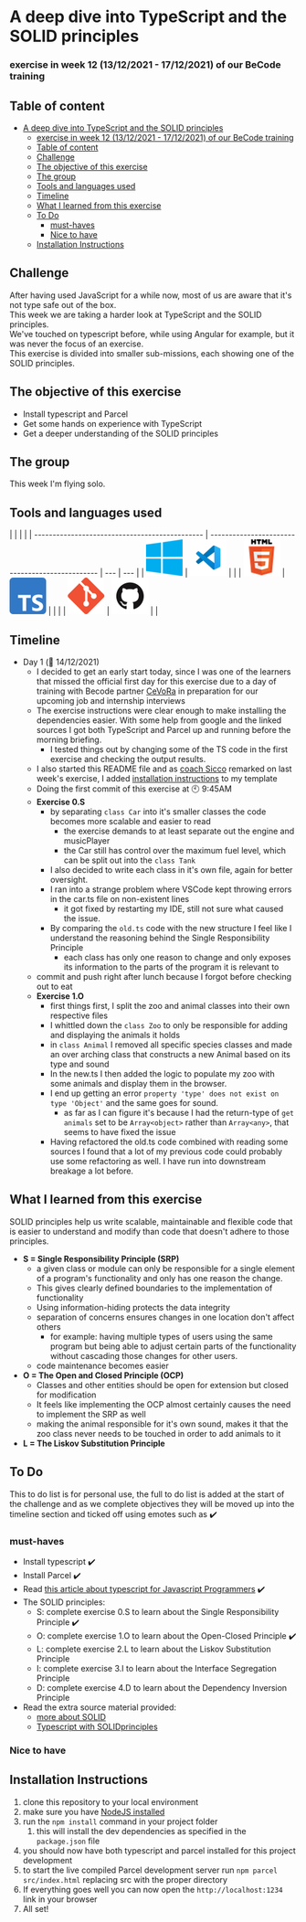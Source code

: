 # A deep dive into TypeScript and the SOLID principles

### exercise in week 12 (13/12/2021 - 17/12/2021) of our BeCode training

## Table of content

- [A deep dive into TypeScript and the SOLID principles](#a-deep-dive-into-typescript-and-the-solid-principles)
    - [exercise in week 12 (13/12/2021 - 17/12/2021) of our BeCode training](#exercise-in-week-12-13122021---17122021-of-our-becode-training)
  - [Table of content](#table-of-content)
  - [Challenge](#challenge)
  - [The objective of this exercise](#the-objective-of-this-exercise)
  - [The group](#the-group)
  - [Tools and languages used](#tools-and-languages-used)
  - [Timeline](#timeline)
  - [What I learned from this exercise](#what-i-learned-from-this-exercise)
  - [To Do](#to-do)
    - [must-haves](#must-haves)
    - [Nice to have](#nice-to-have)
  - [Installation Instructions](#installation-instructions)

## Challenge

After having used JavaScript for a while now, most of us are aware that it's not type safe out of the box.  
This week we are taking a harder look at TypeScript and the SOLID principles.  
We've touched on typescript before, while using Angular for example, but it was never the focus of an exercise.  
This exercise is divided into smaller sub-missions, each showing one of the SOLID principles.

## The objective of this exercise

- Install typescript and Parcel
- Get some hands on experience with TypeScript
- Get a deeper understanding of the SOLID principles

## The group

This week I'm flying solo.

## Tools and languages used

|                                                |                                                 |     |
| ---------------------------------------------- | ----------------------------------------------- | --- | --- |
| ![windows10](Assets/Images/windows10-logo.png) | ![VSCode](Assets/Images/vscode-logo.png)        |     |
| ![html](Assets/Images/html-logo.png)           | ![TypeSript](Assets/Images/Typescript-logo.png) |     |     |
| ![git](Assets/Images/git-logo.png)             | ![github](Assets/Images/github-logo.png)        |     |

## Timeline

- Day 1 (:date: 14/12/2021)
  - I decided to get an early start today, since I was one of the learners that missed the official first day for this exercise due to a day of training with Becode partner [CeVoRa](https://www.cevora.be/) in preparation for our upcoming job and internship interviews
  - The exercise instructions were clear enough to make installing the dependencies easier. With some help from google and the linked sources I got both TypeScript and Parcel up and running before the morning briefing.
    - I tested things out by changing some of the TS code in the first exercise and checking the output results.
  - I also started this README file and as [coach Sicco](https://github.com/Sick-0) remarked on last week's exercise, I added [installation instructions](#installation-instructions) to my template
  - Doing the first commit of this exercise at :clock10: 9:45AM
  - **Exercise 0.S**
    - by separating `class Car` into it's smaller classes the code becomes more scalable and easier to read
      - the exercise demands to at least separate out the engine and musicPlayer
      - the Car still has control over the maximum fuel level, which can be split out into the `class Tank`
    - I also decided to write each class in it's own file, again for better oversight.
    - I ran into a strange problem where VSCode kept throwing errors in the car.ts file on non-existent lines
      - it got fixed by restarting my IDE, still not sure what caused the issue.
    - By comparing the `old.ts` code with the new structure I feel like I understand the reasoning behind the Single Responsibility Principle
      - each class has only one reason to change and only exposes its information to the parts of the program it is relevant to
  - commit and push right after lunch because I forgot before checking out to eat
  - **Exercise 1.O**
    - first things first, I split the zoo and animal classes into their own respective files
    - I whittled down the `class Zoo` to only be responsible for adding and displaying the animals it holds
    - in `class Animal` I removed all specific species classes and made an over arching class that constructs a new Animal based on its type and sound
    - In the new.ts I then added the logic to populate my zoo with some animals and display them in the browser.
    - I end up getting an error `property 'type' does not exist on type 'Object'` and the same goes for sound.
      - as far as I can figure it's because I had the return-type of `get animals` set to be `Array<object>` rather than `Array<any>`, that seems to have fixed the issue
    - Having refactored the old.ts code combined with reading some sources I found that a lot of my previous code could probably use some refactoring as well. I have run into downstream breakage a lot before.

## What I learned from this exercise

SOLID principles help us write scalable, maintainable and flexible code that is easier to understand and modify than code that doesn't adhere to those principles.

- **S = Single Responsibility Principle (SRP)**
  - a given class or module can only be responsible for a single element of a program's functionality and only has one reason the change.
  - This gives clearly defined boundaries to the implementation of functionality
  - Using information-hiding protects the data integrity
  - separation of concerns ensures changes in one location don't affect others
    - for example: having multiple types of users using the same program but being able to adjust certain parts of the functionality without cascading those changes for other users.
  - code maintenance becomes easier
- **O = The Open and Closed Principle (OCP)**
  - Classes and other entities should be open for extension but closed for modification
  - It feels like implementing the OCP almost certainly causes the need to implement the SRP as well
  - making the animal responsible for it's own sound, makes it that the zoo class never needs to be touched in order to add animals to it
- **L = The Liskov Substitution Principle**

## To Do

This to do list is for personal use, the full to do list is added at the start of the challenge and as we complete
objectives they will be moved up into the timeline section and ticked off using emotes such as :heavy_check_mark:

### must-haves

- Install typescript :heavy_check_mark:
- Install Parcel :heavy_check_mark:
- Read [this article about typescript for Javascript Programmers](https://www.typescriptlang.org/docs/handbook/typescript-in-5-minutes.html) :heavy_check_mark:
- The SOLID principles:
  - S: complete exercise 0.S to learn about the Single Responsibility Principle :heavy_check_mark:
  - O: complete exercise 1.O to learn about the Open-Closed Principle :heavy_check_mark:
  - L: complete exercise 2.L to learn about the Liskov Substitution Principle
  - I: complete exercise 3.I to learn about the Interface Segregation Principle
  - D: complete exercise 4.D to learn about the Dependency Inversion Principle
- Read the extra source material provided:
  - [more about SOLID](https://medium.com/@severinperez/maintainable-code-and-the-open-closed-principle-b088c737262)
  - [Typescript with SOLIDprinciples](https://itnext.io/brutally-solid-typescript-ba745585f440)

### Nice to have

## Installation Instructions

1. clone this repository to your local environment
2. make sure you have [NodeJS installed](https://nodejs.org/en/)
3. run the `npm install` command in your project folder
   1. this will install the dev dependencies as specified in the `package.json` file
4. you should now have both typescript and parcel installed for this project development
5. to start the live compiled Parcel development server run `npm parcel src/index.html` replacing src with the proper directory
6. If everything goes well you can now open the `http://localhost:1234` link in your browser
7. All set!
